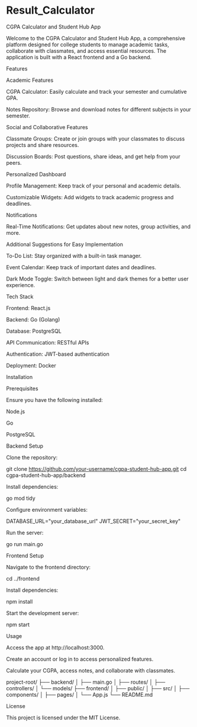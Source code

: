 # Result_Calculator

CGPA Calculator and Student Hub App

Welcome to the CGPA Calculator and Student Hub App, a comprehensive platform designed for college students to manage academic tasks, collaborate with classmates, and access essential resources. The application is built with a React frontend and a Go backend.

Features

Academic Features

CGPA Calculator: Easily calculate and track your semester and cumulative GPA.

Notes Repository: Browse and download notes for different subjects in your semester.

Social and Collaborative Features

Classmate Groups: Create or join groups with your classmates to discuss projects and share resources.

Discussion Boards: Post questions, share ideas, and get help from your peers.

Personalized Dashboard

Profile Management: Keep track of your personal and academic details.

Customizable Widgets: Add widgets to track academic progress and deadlines.

Notifications

Real-Time Notifications: Get updates about new notes, group activities, and more.

Additional Suggestions for Easy Implementation

To-Do List: Stay organized with a built-in task manager.

Event Calendar: Keep track of important dates and deadlines.

Dark Mode Toggle: Switch between light and dark themes for a better user experience.

Tech Stack

Frontend: React.js

Backend: Go (Golang)

Database: PostgreSQL 

API Communication: RESTful APIs

Authentication: JWT-based authentication

Deployment: Docker

Installation

Prerequisites

Ensure you have the following installed:

Node.js 

Go 

PostgreSQL 

Backend Setup

Clone the repository:

git clone https://github.com/your-username/cgpa-student-hub-app.git
cd cgpa-student-hub-app/backend

Install dependencies:

go mod tidy

Configure environment variables:

DATABASE_URL="your_database_url"
JWT_SECRET="your_secret_key"

Run the server:

go run main.go

Frontend Setup

Navigate to the frontend directory:

cd ../frontend

Install dependencies:

npm install

Start the development server:

npm start

Usage

Access the app at http://localhost:3000.

Create an account or log in to access personalized features.

Calculate your CGPA, access notes, and collaborate with classmates.

project-root/
├── backend/
│   ├── main.go
│   ├── routes/
│   ├── controllers/
│   └── models/
├── frontend/
│   ├── public/
│   ├── src/
│   ├── components/
│   ├── pages/
│   └── App.js
└── README.md



License

This project is licensed under the MIT License.

